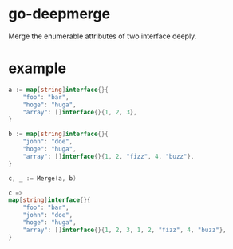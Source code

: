 # go-deepmerge
Merge the enumerable attributes of two interface deeply.

# example

```go
a := map[string]interface{}{
    "foo": "bar",
    "hoge": "huga",
    "array": []interface{}{1, 2, 3},
}

b := map[string]interface{}{
    "john": "doe",
    "hoge": "huga",
    "array": []interface{}{1, 2, "fizz", 4, "buzz"},
}

c, _ := Merge(a, b)

c => 
map[string]interface{}{
    "foo": "bar",
    "john": "doe",
    "hoge": "huga",
    "array": []interface{}{1, 2, 3, 1, 2, "fizz", 4, "buzz"},
}
```
